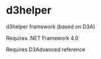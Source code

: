 d3helper
========

d3helper framework (based on D3A)

Requires .NET Framework 4.0

Requires D3Advanced reference
